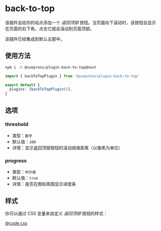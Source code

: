 # back-to-top

<NpmBadge package="@vuepress/plugin-back-to-top" />

该插件会给你的站点添加一个 _返回顶部_ 按钮。当页面向下滚动时，该按钮会显示在页面的右下角，点击它就会滚动到页面顶部。

该插件已经集成到默认主题中。

## 使用方法

```bash
npm i -D @vuepress/plugin-back-to-top@next
```

```ts
import { backToTopPlugin } from '@vuepress/plugin-back-to-top'

export default {
  plugins: [backToTopPlugin()],
}
```

## 选项

### threshold

- 类型：`数字`
- 默认值：`100`
- 详情：显示返回顶部按钮的滚动阈值距离（以像素为单位）

### progress

- 类型：`布尔值`
- 默认值：`true`
- 详情：是否在图标周围显示进度条

## 样式

你可以通过 CSS 变量来自定义 _返回顶部_ 按钮的样式：

@[code css](@vuepress/plugin-back-to-top/src/client/styles/vars.css)
